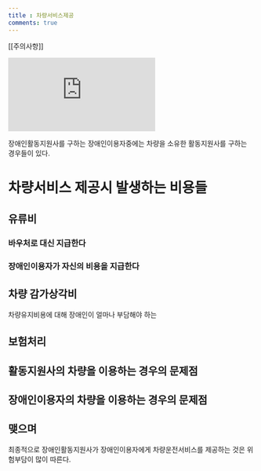 ```yaml
---
title : 차량서비스제공
comments: true
---
```

[[주의사항]]

<div class="video-container">
   <iframe src="https://www.youtube.com/embed/Mp80xRaqZ4w?controls=0" frameborder="0" allowfullscreen=""></iframe>
</div>

장애인활동지원사를 구하는 장애인이용자중에는 차량을 소유한 활동지원사를 구하는 경우들이 있다.

# 차량서비스 제공시 발생하는 비용들
## 유류비
### 바우처로 대신 지급한다
### 장애인이용자가 자신의 비용을 지급한다

## 차량 감가상각비
차량유지비용에 대해 장애인이 얼마나 부담해야 하는

## 보험처리
###
## 활동지원사의 차량을 이용하는 경우의 문제점
## 장애인이용자의 차량을 이용하는 경우의 문제점
## 맺으며
최종적으로 장애인활동지원사가 장애인이용자에게 차량운전서비스를 제공하는 것은 위험부담이 많이 따른다.
